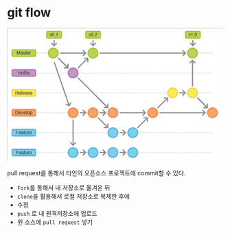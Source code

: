 # git flow

![BlogImage](images/BlogImage.png)

pull request를 통해서 타인의 오픈소스 프로젝트에 commit할 수 있다.

- `Fork`를 통해서 내 저장소로 옮겨온 뒤
- `clone`을 활용해서 로컬 저장소로 복제한 후에
- 수정
- `push` 로 내 원격저장소에  업로드
- 원 소스에 `pull request` 넣기